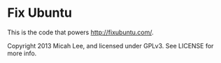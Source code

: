 Fix Ubuntu
==========

This is the code that powers http://fixubuntu.com/.

Copyright 2013 Micah Lee, and licensed under GPLv3. See LICENSE for more info.
